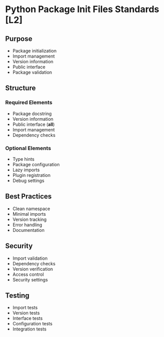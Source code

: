# Python Package Init Files Standards [L2]

## Purpose
- Package initialization
- Import management
- Version information
- Public interface
- Package validation

## Structure
### Required Elements
- Package docstring
- Version information
- Public interface (__all__)
- Import management
- Dependency checks

### Optional Elements
- Type hints
- Package configuration
- Lazy imports
- Plugin registration
- Debug settings

## Best Practices
- Clean namespace
- Minimal imports
- Version tracking
- Error handling
- Documentation

## Security
- Import validation
- Dependency checks
- Version verification
- Access control
- Security settings

## Testing
- Import tests
- Version tests
- Interface tests
- Configuration tests
- Integration tests